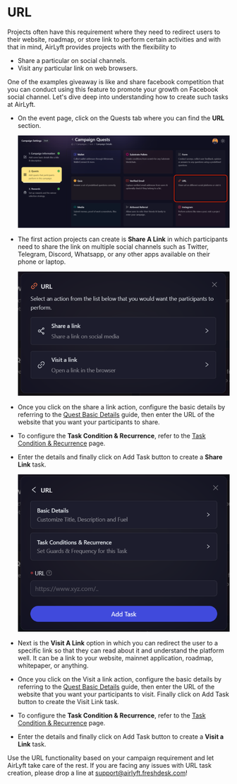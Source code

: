 # URL

Projects often have this requirement where they need to redirect users to their website, roadmap, or store link to perform certain activities and with that in mind, AirLyft provides projects with the flexibility to

- Share a particular on social channels.
- Visit any particular link on web browsers.

One of the examples giveaway is like and share facebook competition that you can conduct using this feature to promote your growth on Facebook social channel. Let's dive deep into understanding how to create such tasks at AirLyft.

- On the event page, click on the Quests tab where you can find the **URL** section.

  ![URL Task Main](../../images/URLMain.png)

- The first action projects can create is **Share A Link** in which participants need to share the link on multiple social channels such as Twitter, Telegram, Discord, Whatsapp, or any other apps available on their phone or laptop.

  ![URL Task Options](../../images/URLOptions.png)

- Once you click on the share a link action, configure the basic details by referring to the [Quest Basic Details](../quest-basic-details.md) guide, then enter the URL of the website that you want your participants to share.

- To configure the **Task Condition & Recurrence**, refer to the [Task Condition & Recurrence](../task-condition-and-recurrence.md) page.

- Enter the details and finally click on Add Task button to create a **Share Link** task.

  ![](../../images/URLBasics.png)

- Next is the **Visit A Link** option in which you can redirect the user to a specific link so that they can read about it and understand the platform well. It can be a link to your website, mainnet application, roadmap, whitepaper, or anything.

- Once you click on the Visit a link action, configure the basic details by referring to the [Quest Basic Details](../quest-basic-details.md) guide, then enter the URL of the website that you want your participants to visit. Finally click on Add Task button to create the Visit Link task.

- To configure the **Task Condition & Recurrence**, refer to the [Task Condition & Recurrence](../task-condition-and-recurrence.md) page.

- Enter the details and finally click on Add Task button to create a **Visit a Link** task.

Use the URL functionality based on your campaign requirement and let AirLyft take care of the rest. If you are facing any issues with URL task creation, please drop a line at [support@airlyft.freshdesk.com](mailto:support@airlyft.freshdesk.com)!
